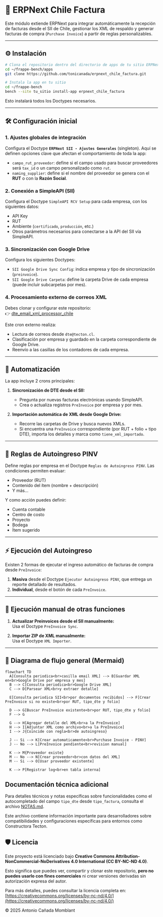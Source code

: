 # 🧾 ERPNext Chile Factura

Este módulo extiende ERPNext para integrar automáticamente la recepción de facturas desde el SII de Chile, gestionar los XML de respaldo y generar facturas de compra (`Purchase Invoice`) a partir de reglas personalizables.

---

## ⚙️ Instalación

```bash
# Clona el repositorio dentro del directorio de apps de tu sitio ERPNext
cd ~/frappe-bench/apps
git clone https://github.com/tonicanada/erpnext_chile_factura.git

# Instala la app en tu sitio
cd ~/frappe-bench
bench --site tu_sitio install-app erpnext_chile_factura
```

Esto instalará todos los Doctypes necesarios.

---

## 🛠 Configuración inicial

### 1. Ajustes globales de integración

Configura el Doctype **`ERPNext SII - Ajustes Generales`** (singleton). Aquí se definen opciones clave que afectan el comportamiento de toda la app:

- `campo_rut_proveedor`: define si el campo usado para buscar proveedores será `tax_id` o un campo personalizado como `rut`.
- `naming_supplier`: define si el nombre del proveedor se genera con el **RUT** o con la **Razón Social**.

### 2. Conexión a SimpleAPI (SII)

Configura el Doctype `SimpleAPI RCV Setup` para cada empresa, con los siguientes datos:
- API Key
- RUT
- Ambiente (`certificado`, `producción`, etc.)
- Otros parámetros necesarios para conectarse a la API del SII vía SimpleAPI.

### 3. Sincronización con Google Drive

Configura los siguientes Doctypes:
- `SII Google Drive Sync Config`: indica empresa y tipo de sincronización (`preinvoice`).
- `SII Google Drive Carpeta`: define la carpeta Drive de cada empresa (puede incluir subcarpetas por mes).

### 4. Procesamiento externo de correos XML

Debes clonar y configurar este repositorio:  
👉 [dte_email_xml_processor_chile](https://github.com/tonicanada/dte_email_xml_processor_chile)

Este cron externo realiza:
- Lectura de correos desde `dte@tecton.cl`.
- Clasificación por empresa y guardado en la carpeta correspondiente de Google Drive.
- Reenvío a las casillas de los contadores de cada empresa.

---


## 🔁 Automatización

La app incluye 2 crons principales:

1. **Sincronización de DTE desde el SII:**
   - Pregunta por nuevas facturas electrónicas usando SimpleAPI.
   - Crea o actualiza registros `PreInvoice` por empresa y por mes.

2. **Importación automática de XML desde Google Drive:**
   - Recorre las carpetas de Drive y busca nuevos XMLs.
   - Si encuentra una `PreInvoice` correspondiente (por RUT + folio + tipo DTE), importa los detalles y marca como `tiene_xml_importado`.

---

## 🧠 Reglas de Autoingreso PINV

Define reglas por empresa en el Doctype `Reglas de Autoingreso PINV`. Las condiciones permiten evaluar:

- Proveedor (RUT)
- Contenido del ítem (nombre + descripción)
- Y más...

Y como acción puedes definir:
- Cuenta contable
- Centro de costo
- Proyecto
- Bodega
- Ítem sugerido

---

## ⚡ Ejecución del Autoingreso

Existen 2 formas de ejecutar el ingreso automático de facturas de compra desde `PreInvoice`:

1. **Masiva** desde el Doctype `Ejecutor Autoingreso PINV`, que entrega un reporte detallado de resultados.
2. **Individual**, desde el botón de cada `PreInvoice`.

---

## 🧪 Ejecución manual de otras funciones

1. **Actualizar Preinvoices desde el SII manualmente:**  
   Usa el Doctype `PreInvoice Sync`.

2. **Importar ZIP de XML manualmente:**  
   Usa el Doctype `XML Importer`.

---

## 🧭 Diagrama de flujo general (Mermaid)

```mermaid
flowchart TD
  A[Consulta periodica<br>casilla email XML] --> B[Guardar XML en<br>Google Drive por empresa y mes]
  B --> C[Consulta periodica<br>Google Drive XML]
  C --> D[Parsear XML<br>y extraer detalle]

  E[Consulta periodica SII<br>por documentos recibidos] --> F[Crear PreInvoice si no existe<br>por RUT, tipo_dte y folio]

  D --> G[Buscar PreInvoice existente<br>por RUT, tipo_dte y folio]
  F --> G

  G --> H[Agregar detalle del XML<br>a la PreInvoice]
  H --> I[Adjuntar XML como archivo<br>a la PreInvoice]
  I --> J{Coincide con regla<br>de autoingreso}

  J -- Si --> K[Crear automaticamente<br>Purchase Invoice - PINV]
  J -- No --> L[PreInvoice pendiente<br>revision manual]

  K --> M{Proveedor existe}
  M -- No --> N[Crear proveedor<br>con datos del XML]
  M -- Si --> O[Usar proveedor existente]

  K --> P[Registrar log<br>en tabla interna]

```


## Documentación técnica adicional

Para detalles técnicos y notas específicas sobre funcionalidades como el autocompletado del campo `tipo_dte` desde `tipo_factura`, consulta el archivo [NOTAS.md](docs/NOTAS.md).

Este archivo contiene información importante para desarrolladores sobre compatibilidades y configuraciones específicas para entornos como Constructora Tecton.


## 🛡️ Licencia

Este proyecto está licenciado bajo **Creative Commons Attribution-NonCommercial-NoDerivatives 4.0 International (CC BY-NC-ND 4.0)**.

Esto significa que puedes ver, compartir y clonar este repositorio, **pero no puedes usarlo con fines comerciales** ni crear versiones derivadas sin autorización expresa del autor.

Para más detalles, puedes consultar la licencia completa en:  
[https://creativecommons.org/licenses/by-nc-nd/4.0/](https://creativecommons.org/licenses/by-nc-nd/4.0/)

© 2025 Antonio Cañada Momblant